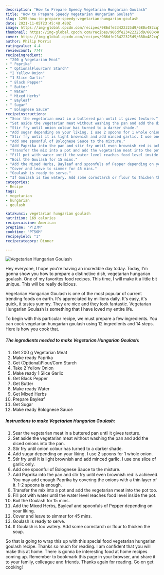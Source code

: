 ```yaml
---
description: "How to Prepare Speedy Vegetarian Hungarian Goulash"
title: "How to Prepare Speedy Vegetarian Hungarian Goulash"
slug: 1295-how-to-prepare-speedy-vegetarian-hungarian-goulash
date: 2021-11-05T23:45:48.480Z
image: https://img-global.cpcdn.com/recipes/986dfe23422325d9/680x482cq70/vegetarian-hungarian-goulash-recipe-main-photo.jpg
thumbnail: https://img-global.cpcdn.com/recipes/986dfe23422325d9/680x482cq70/vegetarian-hungarian-goulash-recipe-main-photo.jpg
cover: https://img-global.cpcdn.com/recipes/986dfe23422325d9/680x482cq70/vegetarian-hungarian-goulash-recipe-main-photo.jpg
author: Philip Morris
ratingvalue: 4.4
reviewcount: 7747
recipeingredient:
- "200 g Vegetarian Meat"
- " Paprika"
- " OptionalFlourCorn Starch"
- "2 Yellow Onion"
- "1 Slice Garlic"
- " Black Pepper"
- " Butter"
- " Water"
- " Mixed Herbs"
- " Bayleaf"
- " Sugar"
- " Bolognese Sauce"
recipeinstructions:
- "Sear the vegetarian meat in a buttered pan until it gives texture."
- "Set aside the vegetarian meat without washing the pan and add the diced onions into the pan."
- "Stir fry until onion colour has turned to a darker shade."
- "Add sugar depending on your liking. I use 2 spoons for 1 whole onion."
- "Stir fry until it is light brownish and add minced garlic. I use one slice of garlic only."
- "Add one spoonful of Bolognese Sauce to the mixture."
- "Add Paprika into the pan and stir fry until even brownish red is achieved. You may add enough Paprika by covering the onions with a thin layer of it. 1-2 spoons is enough."
- "Transfer the mix into a pot and add the vegetarian meat into the pot too."
- "Fill pot with water until the water level reaches food level inside the pot."
- "Boil the Goulash for 15 mins."
- "Add the Mixed Herbs, Bayleaf and spoonfuls of Pepper depending on your liking."
- "Cover and leave to simmer for 45 mins."
- "Goulash is ready to serve."
- "If Goulash is too watery. Add some cornstarch or flour to thicken the soup."
categories:
- Recipe
tags:
- vegetarian
- hungarian
- goulash

katakunci: vegetarian hungarian goulash 
nutrition: 169 calories
recipecuisine: American
preptime: "PT27M"
cooktime: "PT56M"
recipeyield: "1"
recipecategory: Dinner

---
```



![Vegetarian Hungarian Goulash](https://img-global.cpcdn.com/recipes/986dfe23422325d9/680x482cq70/vegetarian-hungarian-goulash-recipe-main-photo.jpg)

Hey everyone, I hope you're having an incredible day today. Today, I'm gonna show you how to prepare a distinctive dish, vegetarian hungarian goulash. One of my favorites food recipes. This time, I will make it a little bit unique. This will be really delicious.

Vegetarian Hungarian Goulash is one of the most popular of current trending foods on earth. It's appreciated by millions daily. It's easy, it's quick, it tastes yummy. They are nice and they look fantastic. Vegetarian Hungarian Goulash is something that I have loved my entire life.




To begin with this particular recipe, we must prepare a few ingredients. You can cook vegetarian hungarian goulash using 12 ingredients and 14 steps. Here is how you cook that.

<!--inarticleads1-->

##### The ingredients needed to make Vegetarian Hungarian Goulash:

1. Get 200 g Vegetarian Meat
1. Make ready  Paprika
1. Get  (Optional)Flour/Corn Starch
1. Take 2 Yellow Onion
1. Make ready 1 Slice Garlic
1. Get  Black Pepper
1. Get  Butter
1. Make ready  Water
1. Get  Mixed Herbs
1. Prepare  Bayleaf
1. Get  Sugar
1. Make ready  Bolognese Sauce




<!--inarticleads2-->

##### Instructions to make Vegetarian Hungarian Goulash:

1. Sear the vegetarian meat in a buttered pan until it gives texture.
1. Set aside the vegetarian meat without washing the pan and add the diced onions into the pan.
1. Stir fry until onion colour has turned to a darker shade.
1. Add sugar depending on your liking. I use 2 spoons for 1 whole onion.
1. Stir fry until it is light brownish and add minced garlic. I use one slice of garlic only.
1. Add one spoonful of Bolognese Sauce to the mixture.
1. Add Paprika into the pan and stir fry until even brownish red is achieved. You may add enough Paprika by covering the onions with a thin layer of it. 1-2 spoons is enough.
1. Transfer the mix into a pot and add the vegetarian meat into the pot too.
1. Fill pot with water until the water level reaches food level inside the pot.
1. Boil the Goulash for 15 mins.
1. Add the Mixed Herbs, Bayleaf and spoonfuls of Pepper depending on your liking.
1. Cover and leave to simmer for 45 mins.
1. Goulash is ready to serve.
1. If Goulash is too watery. Add some cornstarch or flour to thicken the soup.




So that is going to wrap this up with this special food vegetarian hungarian goulash recipe. Thanks so much for reading. I am confident that you will make this at home. There is gonna be interesting food at home recipes coming up. Remember to bookmark this page in your browser, and share it to your family, colleague and friends. Thanks again for reading. Go on get cooking!
